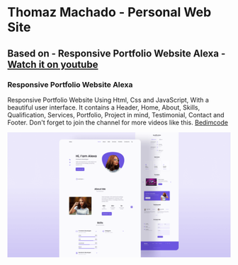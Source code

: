 # Thomaz Machado - Personal Web Site 

## Based on - Responsive Portfolio Website Alexa - [Watch it on youtube](https://youtu.be/27JtRAI3QO8)
### Responsive Portfolio Website Alexa

Responsive Portfolio Website Using Html, Css and JavaScript, With a beautiful user interface. It contains a Header, Home, About, Skills, Qualification, Services, Portfolio, Project in mind, Testimonial, Contact and Footer.
Don't forget to join the channel for more videos like this. [Bedimcode](https://www.youtube.com/c/Bedimcode)

![Resume cv](/preview.png)
